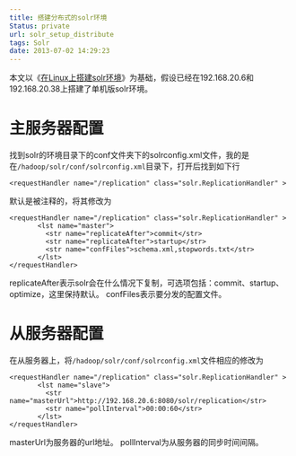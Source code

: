 ```yaml
---
title: 搭建分布式的solr环境
Status: private
url: solr_setup_distribute
tags: Solr
date: 2013-07-02 14:29:23
---
```



本文以《[在Linux上搭建solr环境](/post/solr_setup)》为基础，假设已经在192.168.20.6和192.168.20.38上搭建了单机版solr环境。

# 主服务器配置
找到solr的环境目录下的conf文件夹下的solrconfig.xml文件，我的是在`/hadoop/solr/conf/solrconfig.xml`目录下，打开后找到如下行
```
<requestHandler name="/replication" class="solr.ReplicationHandler" >
```
默认是被注释的，将其修改为
```
<requestHandler name="/replication" class="solr.ReplicationHandler" >
       <lst name="master">
         <str name="replicateAfter">commit</str>
         <str name="replicateAfter">startup</str>
         <str name="confFiles">schema.xml,stopwords.txt</str>
       </lst>
</requestHandler>
```
replicateAfter表示solr会在什么情况下复制，可选项包括：commit、startup、optimize，这里保持默认。
confFiles表示要分发的配置文件。

# 从服务器配置
在从服务器上，将`/hadoop/solr/conf/solrconfig.xml`文件相应的修改为
```
<requestHandler name="/replication" class="solr.ReplicationHandler" >
       <lst name="slave">
         <str name="masterUrl">http://192.168.20.6:8080/solr/replication</str>
         <str name="pollInterval">00:00:60</str>
       </lst>
</requestHandler>
```
masterUrl为服务器的url地址。
pollInterval为从服务器的同步时间间隔。